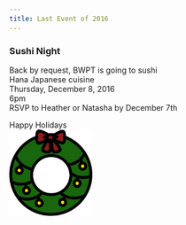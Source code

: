 ```yaml
---
title: Last Event of 2016
---
```


### Sushi Night

Back by request, BWPT is going to sushi  
Hana Japanese cuisine  
Thursday, December 8, 2016  
6pm  
RSVP to Heather or Natasha by December 7th  

Happy Holidays  
<img src="/img/wreath.svg" alt="sushi cat" width="150" />
